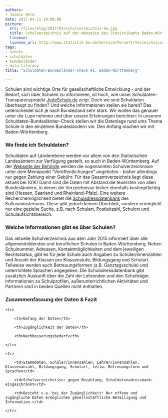 ```yaml
---
authors: 
- Jasmin Helm
date: 2017-04-11 10:00:00
picture:
  src: /files/blog/2017/04/schulverzeichnis-bw.jpg
  title: Schulverzeichnis auf der Webseite des Statistikamts Baden-Württemberg
  license: 
  license_url: http://www.statistik-bw.de/Service/Veroeff/Verzeichnisse/113015006.bs
tags:
- schule
- schuldaten
- bundesländer
- data literacy
title: "Schuldaten-Bundesländer-Check #1: Baden-Württemberg"

---
```


Schulen sind wichtige Orte für gesellschaftliche Entwicklung - und der Bedarf, sich über Schulen zu informieren, ist hoch, wie unser Schuldaten-Transparenzprojekt [JedeSchule.de](https://jedeschule.de) zeigt. Doch wo sind Schuldaten überhaupt zu finden? Und welche Informationen stellen sie bereit? Das unterscheidet sich je nach Bundesland sehr stark. Wir wollen das genauer unter die Lupe nehmen und über unsere Erfahrungen berichten: In unserem Schuldaten-Bundesländer-Check stellen wir die Datenlage rund ums Thema Schule in den einzelnen Bundesländern vor. Den Anfang machen wir mit Baden-Württemberg.

### Wo finde ich Schuldaten?

Schuldaten auf Länderebene werden vor allem von den Statistischen Landesämtern zur Verfügung gestellt, so auch in Baden-Württemberg. Auf der [Webseite der Behörde](http://www.statistik-bw.de/Service/Veroeff/Verzeichnisse/113015006.bs) werden die sogenannten Schulverzeichnisse unter dem Menüpunkt “Veröffentlichungen” angeboten - bisher allerdings nur gegen Zahlung einer Gebühr. Für das Gesamtverzeichnis liegt diese aktuell bei 101€! Damit sind die Daten mit Abstand die teuersten von allen Bundesländern, in denen die Verzeichnisse bisher ebenfalls kostenpflichtig sind (Hessen, Saarland und Rheinland-Pfalz). Eine weitere Recherchemöglichkeit bietet die [Schuladressdatenbank](http://km-bw.de/,Lde/Startseite/Service/Schuladressdatenbank) des Kultusministeriums. Diese gibt jedoch keinen Überblick, sondern ermöglicht nur eine gezielte Suche, z.B. nach Schulart, Postleitzahl, Schulort und Schulaufsichtsbereich. 

### Welche Informationen gibt es über Schulen?

Das aktuelle Schulverzeichnis aus dem Jahr 2015 informiert über alle allgemeinbildenden und beruflichen Schulen in Baden-Württemberg. Neben Schulnummer, Adressen, Kontaktmöglichkeiten und dem jeweiligen Rechtsstatus, gibt es für jede Schule auch Angaben zu Schüler/innenzahlen und Anzahl der Klassen pro Klassenstufe, Bildungsgang und Schulart. Teilweise werden auch Betreuungsformen (z.B. Ganztagsschule) und unterrichtete Sprachen angegeben. Die Schuladressdatenbank gibt zusätzlich Auskunft über die Zahl der Lehrenden und den Schulträger. Informationen zu Schulprofilen, außerunterrichtlichen Aktivitäten und Partnern sind in beiden Quellen nicht enthalten.

### Zusammenfassung der Daten & Fazit

<table>

	<tr>

		<th>Umfang der Daten</th>

		<th>Zugänglichkeit der Daten</th>

		<th>Nachbesserungsbedarf</th>

	</tr>

	<tr>

		<td>Stammdaten, Schüler/innenzahlen, Lehrer/innenzahlen, Klassenanzahl, Bildungsgang, Schulart, teilw. Betreuungsform und Sprachen</td>

		<td>Schulverzeichnisse: gegen Bezahlung, Schuldatenadressbank: eingeschränkt</td>

		<td>Besteht v.a. bei der Zugänglichkeit! Nur offene und zugängliche Daten ermöglichen gesellschaftliche Beteiligung und Information.</td>

	</tr>

</table>